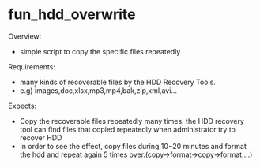 # fun_hdd_overwrite

Overview:
- simple script to copy the specific files repeatedly

Requirements:
- many kinds of recoverable files by the HDD Recovery Tools.
- e.g) images,doc,xlsx,mp3,mp4,bak,zip,xml,avi...

Expects:
 - Copy the recoverable files repeatedly many times.  the HDD recovery tool can find files that copied repeatedly when administrator try to recover HDD
 - In order to see the effect, copy files during 10~20 minutes and format the hdd and repeat again 5 times over.(copy->format->copy->format....)

